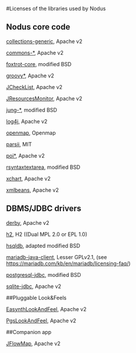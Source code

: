 #Licenses of the libraries used by Nodus

## Nodus core code

[collections-generic](http://commons.apache.org), Apache v2

[commons-\*](http://commons.apache.org), Apache v2

[foxtrot-core](http://foxtrot.sourceforge.net), modified BSD                                

[groovy\*](http://groovy-lang.org), Apache v2                                

[JCheckList](https://github.com/jourquin/JCheckList), Apache v2

[JResourcesMonitor](https://github.com/jourquin/JResourcesMonitor), Apache v2

[jung-\*](http://jung.sourceforge.net), modified BSD

[log4j](https://logging.apache.org/log4j), Apache v2

[openmap](http://openmap-java.org),  Openmap

[parsii](https://github.com/scireum/parsii), MIT

[poi\*](https://poi.apache.org), Apache v2

[rsyntaxtextarea](https://github.com/bobbylight/RSyntaxTextArea), modified BSD

[xchart](http://knowm.org/open-source/xchart/), Apache v2

[xmlbeans](https://xmlbeans.apache.org), Apache v2


## DBMS/JDBC drivers

[derby](https://db.apache.org/derby), Apache v2

[h2](http://www.h2database.com/html/main.html), H2 ((Dual MPL 2.0 or EPL 1.0)

[hsqldb](http://hsqldb.org), adapted modified BSD

[mariadb-java-client](https://mariadb.com/kb/en/library/mariadb-connector-j/), Lesser GPLv2.1, (see https://mariadb.com/kb/en/mariadb/licensing-faq/)

[postgresql-jdbc](https://jdbc.postgresql.org), modified BSD

[sqlite-jdbc](https://bitbucket.org/xerial/sqlite-jdbc), Apache v2

##Pluggable Look&amp;Feels

[EasynthLookAndFeel](http://www.easynth.com/freewares/EaSynthLookAndFeel.html), Apache v2                                

[PgsLookAndFeel](http://www.pagosoft.com/projects/pgslookandfeel/), Apache v2


##Companion app

[JFlowMap](http://www.visualisingdata.com/resources/jflowmap/), Apache v2

